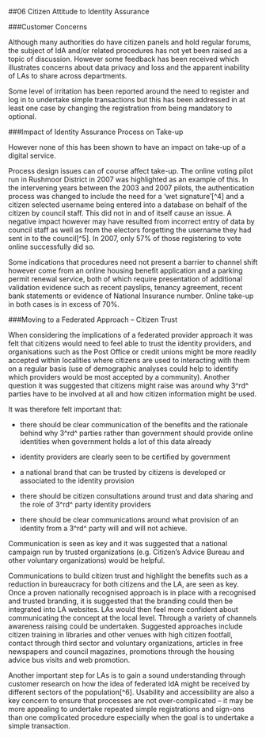 ##06 Citizen Attitude to Identity Assurance


###Customer Concerns

Although many authorities do have citizen panels and hold regular
forums, the subject of IdA and/or related procedures has not yet been
raised as a topic of discussion. However some feedback has been received
which illustrates concerns about data privacy and loss and the apparent
inability of LAs to share across departments.

Some level of irritation has been reported around the need to register
and log in to undertake simple transactions but this has been addressed
in at least one case by changing the registration from being mandatory
to optional.

###Impact of Identity Assurance Process on Take-up

However none of this has been shown to have an impact on take-up of a
digital service.

Process design issues can of course affect take-up. The online voting
pilot run in Rushmoor District in 2007 was highlighted as an example of
this. In the intervening years between the 2003 and 2007 pilots, the
authentication process was changed to include the need for a ‘wet
signature’[^4] and a citizen selected username being
entered into a database on behalf of the citizen by council staff. This
did not in and of itself cause an issue. A negative impact however may
have resulted from incorrect entry of data by council staff as well as
from the electors forgetting the username they had sent in to the
council[^5]. In 2007, only 57% of those registering
to vote online successfully did so.

Some indications that procedures need not present a barrier to channel
shift however come from an online housing benefit application and a
parking permit renewal service, both of which require presentation of
additional validation evidence such as recent payslips, tenancy
agreement, recent bank statements or evidence of National Insurance
number. Online take-up in both cases is in excess of 70%.

###Moving to a Federated Approach – Citizen Trust

When considering the implications of a federated provider approach it
was felt that citizens would need to feel able to trust the identity
providers, and organisations such as the Post Office or credit unions
might be more readily accepted within localities where citizens are used
to interacting with them on a regular basis (use of demographic analyses
could help to identify which providers would be most accepted by a
community). Another question it was suggested that citizens might raise
was around why 3^rd^ parties have to be involved at all and how citizen
information might be used.

It was therefore felt important that:

-   there should be clear communication of the benefits and the
    rationale behind why 3^rd^ parties rather than government should
    provide online identities when government holds a lot of this data
    already

-   identity providers are clearly seen to be certified by government

-   a national brand that can be trusted by citizens is developed or
    associated to the identity provision

-   there should be citizen consultations around trust and data sharing
    and the role of 3^rd^ party identity providers

-   there should be clear communications around what provision of an
    identity from a 3^rd^ party will and will not achieve.

Communication is seen as key and it was suggested that a national
campaign run by trusted organizations (e.g. Citizen’s Advice Bureau and
other voluntary organizations) would be helpful.

Communications to build citizen trust and highlight the benefits such as
a reduction in bureaucracy for both citizens and the LA, are seen as
key. Once a proven nationally recognised approach is in place with a
recognised and trusted branding, it is suggested that the branding could
then be integrated into LA websites. LAs would then feel more confident
about communicating the concept at the local level. Through a variety of
channels awareness raising could be undertaken. Suggested approaches
include citizen training in libraries and other venues with high citizen
footfall, contact through third sector and voluntary organizations,
articles in free newspapers and council magazines, promotions through
the housing advice bus visits and web promotion.

Another important step for LAs is to gain a sound understanding through
customer research on how the idea of federated IdA might be received by
different sectors of the population[^6]. Usability
and accessibility are also a key concern to ensure that processes are
not over-complicated – it may be more appealing to undertake repeated
simple registrations and sign-ons than one complicated procedure
especially when the goal is to undertake a simple transaction.

